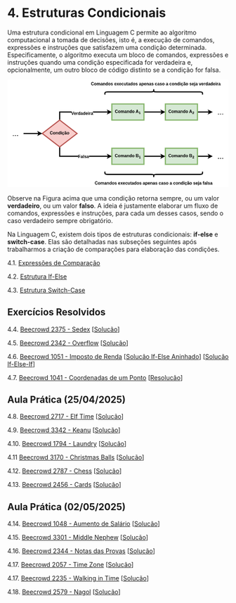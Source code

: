 # 4. Estruturas Condicionais

Uma estrutura condicional em Linguagem C permite ao algoritmo computacional a tomada de decisões, isto é, a execução de comandos, expressões e instruções que satisfazem uma condição determinada. Especificamente, o algoritmo executa um bloco de comandos, expressões e instruções quando uma condição especificada for verdadeira e, opcionalmente, um outro bloco de código distinto se a condição for falsa.

![Fluxograma if-else](images/ifelse_flowchart.png)

Observe na Figura acima que uma condição retorna sempre, ou um valor **verdadeiro**, ou um valor **falso**. A ideia é justamente elaborar um fluxo de comandos, expressões e instruções, para cada um desses casos, sendo o caso verdadeiro sempre obrigatório.

Na Linguagem C, existem dois tipos de estruturas condicionais: **if-else** e **switch-case**. Elas são detalhadas nas subseções seguintes após trabalharmos a criação de comparações para elaboração das condições.

4.1. [Expressões de Comparação](comparacao.md)

4.2. [Estrutura If-Else](ifelse.md)

4.3. [Estrutura Switch-Case](switchcase.md)


## Exercícios Resolvidos

4.4. [Beecrowd 2375 - Sedex](https://judge.beecrowd.com/pt/problems/view/2375) [[Solucão](beecrowd_2375.md)]

4.5. [Beecrowd 2342 - Overflow](https://judge.beecrowd.com/pt/problems/view/2342) [[Solucão](upsolving/beecrowd_2342.c)]

4.6. [Beecrowd 1051 - Imposto de Renda](https://judge.beecrowd.com/pt/problems/view/1051) [[Solucão If-Else Aninhado](beecrowd_1051_aninhado.c)] [[Solucão If-Else-If](beecrowd_1051.c)]

4.7. [Beecrowd 1041 - Coordenadas de um Ponto](https://judge.beecrowd.com/pt/problems/view/1041) [[Resolucão](beecrowd_1041.md)]


## Aula Prática (25/04/2025)

4.8. [Beecrowd 2717 - Elf Time](https://judge.beecrowd.com/pt/problems/view/2717) [[Solucão](upsolving/beecrowd_2717.c)]

4.9. [Beecrowd 3342 - Keanu](https://judge.beecrowd.com/pt/problems/view/3342) [[Solucão](upsolving/beecrowd_3342.c)]

4.10. [Beecrowd 1794 - Laundry](https://judge.beecrowd.com/pt/problems/view/1794) [[Solucão](upsolving/beecrowd_1794.c)]

4.11 [Beecrowd 3170 - Christmas Balls](https://judge.beecrowd.com/pt/problems/view/3170) [[Solucão](upsolving/beecrowd_3170.c)]

4.12. [Beecrowd 2787 - Chess](https://judge.beecrowd.com/pt/problems/view/2787) [[Solucão](upsolving/beecrowd_2787.c)]

4.13. [Beecrowd 2456 - Cards](https://judge.beecrowd.com/pt/problems/view/2456) [[Solucão](upsolving/beecrowd_2456.c)]


## Aula Prática (02/05/2025)

4.14. [Beecrowd 1048 - Aumento de Salário](https://judge.beecrowd.com/pt/problems/view/1048) [[Solucão](beecrowd_1048.c)]

4.15. [Beecrowd 3301 - Middle Nephew](https://judge.beecrowd.com/pt/problems/view/3301) [[Solucão](beecrowd_3301.c)]

4.16. [Beecrowd 2344 - Notas das Provas](https://judge.beecrowd.com/pt/problems/view/2344) [[Solucão](beecrowd_2344.c)]

4.17. [Beecrowd 2057 - Time Zone](https://judge.beecrowd.com/pt/problems/view/2057) [[Solucão](beecrowd_2057.c)]

4.17. [Beecrowd 2235 - Walking in Time](https://judge.beecrowd.com/pt/problems/view/2235) [[Solucão](beecrowd_2235.c)]

4.18. [Beecrowd 2579 - Nagol](https://judge.beecrowd.com/pt/problems/view/2579) [[Solucão](beecrowd_2579.c)]



